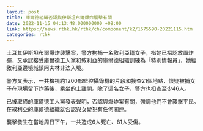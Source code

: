 ```yaml
---
layout: post
title: 庫爾德組織否認與伊斯坦布爾爆炸襲擊有關
date: 2022-11-15 04:13:48.000000000 +08:00
link: https://news.rthk.hk/rthk/ch/component/k2/1675590-20221115.htm
categories: rthk
---
```


土耳其伊斯坦布爾爆炸襲擊案，警方拘捕一名敘利亞籍女子，指她已招認放置炸彈，又承認接受庫爾德工人黨和敘利亞的庫爾德組織訓練為「特別情報員」，她經敘利亞邊境城鎮阿夫林非法入境。

警方又表示，一共檢視約1200部監控攝錄機的片段和搜查21個地點，懷疑被捕女子在現場留下炸藥後，乘坐的士離開。除了這名女子，警方也扣查至少46人。

已被取締的庫爾德工人黨發表聲明，否認與爆炸案有關，強調他們不會襲擊平民。在敘利亞的庫爾德組織就否認與女疑犯有任何關連。

襲擊發生在當地周日下午，一共造成6人死亡、81人受傷。

